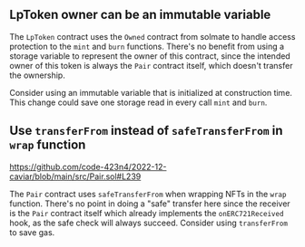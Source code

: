 ## LpToken owner can be an immutable variable

The `LpToken` contract uses the `Owned` contract from solmate to handle access protection to the `mint` and `burn` functions. There's no benefit from using a storage variable to represent the owner of this contract, since the intended owner of this token is always the `Pair` contract itself, which doesn't transfer the ownership.

Consider using an immutable variable that is initialized at construction time. This change could save one storage read in every call `mint` and `burn`.

## Use `transferFrom` instead of `safeTransferFrom` in `wrap` function

https://github.com/code-423n4/2022-12-caviar/blob/main/src/Pair.sol#L239

The `Pair` contract uses `safeTransferFrom` when wrapping NFTs in the `wrap` function. There's no point in doing a "safe" transfer here since the receiver is the `Pair` contract itself which already implements the `onERC721Received` hook, as the safe check will always succeed. Consider using `transferFrom` to save gas.

